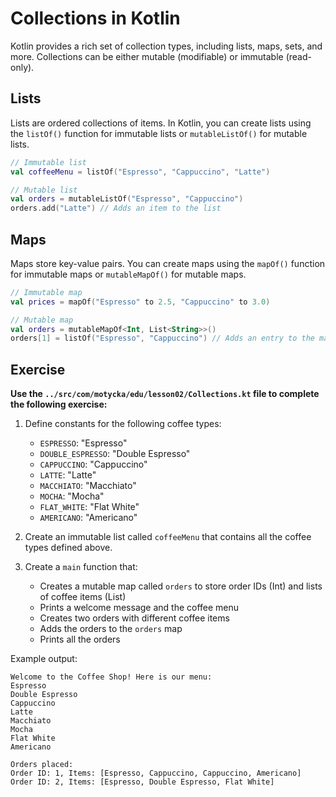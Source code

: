 # Collections in Kotlin

Kotlin provides a rich set of collection types, including lists, maps, sets, and more. Collections can be either mutable (modifiable) or immutable (read-only).

## Lists

Lists are ordered collections of items. In Kotlin, you can create lists using the `listOf()` function for immutable lists or `mutableListOf()` for mutable lists.

```kotlin
// Immutable list
val coffeeMenu = listOf("Espresso", "Cappuccino", "Latte")

// Mutable list
val orders = mutableListOf("Espresso", "Cappuccino")
orders.add("Latte") // Adds an item to the list
```

## Maps

Maps store key-value pairs. You can create maps using the `mapOf()` function for immutable maps or `mutableMapOf()` for mutable maps.

```kotlin
// Immutable map
val prices = mapOf("Espresso" to 2.5, "Cappuccino" to 3.0)

// Mutable map
val orders = mutableMapOf<Int, List<String>>()
orders[1] = listOf("Espresso", "Cappuccino") // Adds an entry to the map
```

## Exercise
**Use the `../src/com/motycka/edu/lesson02/Collections.kt` file to complete the following exercise:**

1. Define constants for the following coffee types:
   - `ESPRESSO`: "Espresso"
   - `DOUBLE_ESPRESSO`: "Double Espresso"
   - `CAPPUCCINO`: "Cappuccino"
   - `LATTE`: "Latte"
   - `MACCHIATO`: "Macchiato"
   - `MOCHA`: "Mocha"
   - `FLAT_WHITE`: "Flat White"
   - `AMERICANO`: "Americano"

2. Create an immutable list called `coffeeMenu` that contains all the coffee types defined above.

3. Create a `main` function that:
   - Creates a mutable map called `orders` to store order IDs (Int) and lists of coffee items (List<String>)
   - Prints a welcome message and the coffee menu
   - Creates two orders with different coffee items
   - Adds the orders to the `orders` map
   - Prints all the orders

Example output:
```
Welcome to the Coffee Shop! Here is our menu:
Espresso
Double Espresso
Cappuccino
Latte
Macchiato
Mocha
Flat White
Americano

Orders placed:
Order ID: 1, Items: [Espresso, Cappuccino, Cappuccino, Americano]
Order ID: 2, Items: [Espresso, Double Espresso, Flat White]
```

